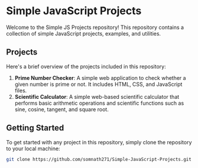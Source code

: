 # Simple JavaScript Projects

Welcome to the Simple JS Projects repository! This repository contains a collection of simple JavaScript projects, examples, and utilities.

## Projects

Here's a brief overview of the projects included in this repository:

1. **Prime Number Checker**: A simple web application to check whether a given number is prime or not. It includes HTML, CSS, and JavaScript files.
2. **Scientific Calculator**: A simple web-based scientific calculator that performs basic arithmetic operations and scientific functions such as sine, cosine, tangent, and square root.

## Getting Started

To get started with any project in this repository, simply clone the repository to your local machine:

```bash
git clone https://github.com/somnath271/Simple-JavaScript-Projects.git
